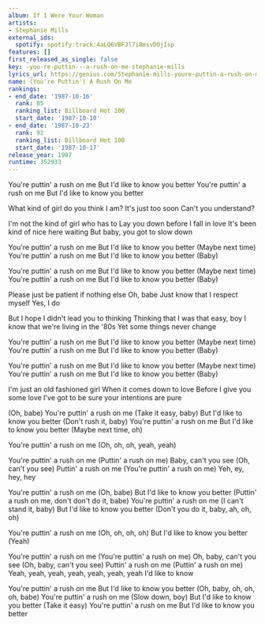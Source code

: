 ```yaml
---
album: If I Were Your Woman
artists:
- Stephanie Mills
external_ids:
  spotify: spotify:track:4aLQ6VBFJl7i8msvDOjIsp
features: []
first_released_as_single: false
key: -you-re-puttin---a-rush-on-me-stephanie-mills
lyrics_url: https://genius.com/Stephanie-mills-youre-puttin-a-rush-on-me-lyrics
name: (You're Puttin') A Rush On Me
rankings:
- end_date: '1987-10-16'
  rank: 85
  ranking_list: Billboard Hot 100
  start_date: '1987-10-10'
- end_date: '1987-10-23'
  rank: 92
  ranking_list: Billboard Hot 100
  start_date: '1987-10-17'
release_year: 1987
runtime: 352933
---
```

You're puttin' a rush on me
But I'd like to know you better
You're puttin' a rush on me
But I'd like to know you better

What kind of girl do you think I am?
It's just too soon
Can't you understand?

I'm not the kind of girl who has to
Lay you down before I fall in love
It's been kind of nice here waiting
But baby, you got to slow down

You're puttin' a rush on me
But I'd like to know you better
(Maybe next time)
You're puttin' a rush on me
But I'd like to know you better
(Baby)

You're puttin' a rush on me
But I'd like to know you better
(Maybe next time)
You're puttin' a rush on me
But I'd like to know you better
(Baby)

Please just be patient if nothing else
Oh, babe
Just know that I respect myself
Yes, I do

But I hope I didn't lead you to thinking
Thinking that I was that easy, boy
I know that we're living in the '80s
Yet some things never change

You're puttin' a rush on me
But I'd like to know you better
(Maybe next time)
You're puttin' a rush on me
But I'd like to know you better
(Baby)

You're puttin' a rush on me
But I'd like to know you better
(Maybe next time)
You're puttin' a rush on me
But I'd like to know you better
(Baby)

I'm just an old fashioned girl
When it comes down to love
Before I give you some love
I've got to be sure your intentions are pure

(Oh, babe)
You're puttin' a rush on me
(Take it easy, baby)
But I'd like to know you better
(Don't rush it, baby)
You're puttin' a rush on me
But I'd like to know you better
(Maybe next time, oh)

You're puttin' a rush on me
(Oh, oh, oh, yeah, yeah)

You're puttin' a rush on me
(Puttin' a rush on me)
Baby, can't you see
(Oh, can't you see)
Puttin' a rush on me
(You're puttin' a rush on me)
Yeh, ey, hey, hey

You're puttin' a rush on me
(Oh, babe)
But I'd like to know you better
(Puttin' a rush on me, don't don't do it, babe)
You're puttin' a rush on me
(I can't stand it, baby)
But I'd like to know you better
(Don't you do it, baby, ah, oh, oh)

You're puttin' a rush on me
(Oh, oh, oh, oh)
But I'd like to know you better
(Yeah)

You're puttin' a rush on me
(You're puttin' a rush on me)
Oh, baby, can't you see
(Oh, baby, can't you see)
Puttin' a rush on me
(Puttin' a rush on me)
Yeah, yeah, yeah, yeah, yeah, yeah, yeah
I'd like to know

You're puttin' a rush on me
But I'd like to know you better
(Oh, baby, oh, oh, oh, babe)
You're puttin' a rush on me
(Slow down, boy)
But I'd like to know you better
(Take it easy)
You're puttin' a rush on me
But I'd like to know you better
